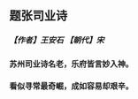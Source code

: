 ## 题张司业诗
##### 【作者】王安石 【朝代】宋
#### 苏州司业诗名老，乐府皆言妙入神。
#### 看似寻常最奇崛，成如容易却艰辛。
<br/><br/><br/>













